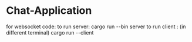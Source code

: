 ﻿# Chat-Application
for websocket code:
to run server: cargo run --bin server
to run client : (in different terminal) cargo run --client
